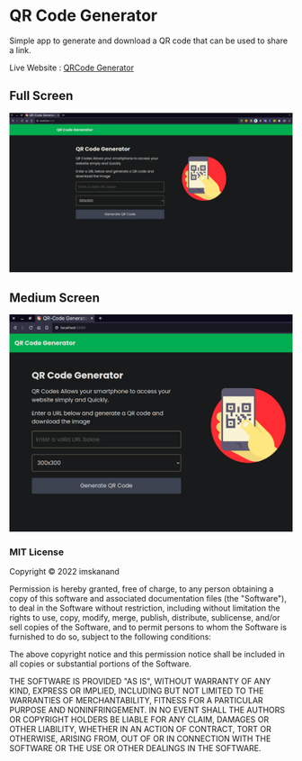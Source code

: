 # QR Code Generator

Simple app to generate and download a QR code that can be used to share a link.

Live Website : [QRCode Generator](https://qr-code-generator-imskanand.netlify.app/)

## Full Screen

<img src="img/img-md.png" alt="Full QR Code Generator">

## Medium Screen

<img src="img/img-full.png" alt="Full QR Code Generator">

### MIT License

Copyright &copy; 2022 imskanand

Permission is hereby granted, free of charge, to any person obtaining a copy
of this software and associated documentation files (the "Software"), to deal
in the Software without restriction, including without limitation the rights
to use, copy, modify, merge, publish, distribute, sublicense, and/or sell
copies of the Software, and to permit persons to whom the Software is
furnished to do so, subject to the following conditions:

The above copyright notice and this permission notice shall be included in all
copies or substantial portions of the Software.

THE SOFTWARE IS PROVIDED "AS IS", WITHOUT WARRANTY OF ANY KIND, EXPRESS OR
IMPLIED, INCLUDING BUT NOT LIMITED TO THE WARRANTIES OF MERCHANTABILITY,
FITNESS FOR A PARTICULAR PURPOSE AND NONINFRINGEMENT. IN NO EVENT SHALL THE
AUTHORS OR COPYRIGHT HOLDERS BE LIABLE FOR ANY CLAIM, DAMAGES OR OTHER
LIABILITY, WHETHER IN AN ACTION OF CONTRACT, TORT OR OTHERWISE, ARISING FROM,
OUT OF OR IN CONNECTION WITH THE SOFTWARE OR THE USE OR OTHER DEALINGS IN THE
SOFTWARE.
